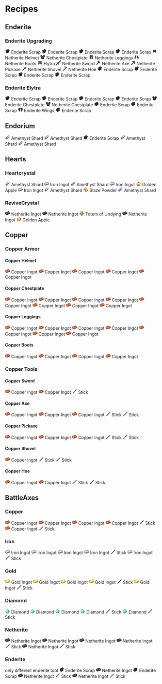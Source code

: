 # Recipes

## Enderite
<grid3></grid3>

### Enderite Upgrading

<grid3>
    <item><img src="assets/enderite_scrap.png" alt=""> Enderite Scrap</item>
    <item><img src="assets/enderite_scrap.png" alt=""> Enderite Scrap</item>
    <item><img src="assets/enderite_scrap.png" alt=""> Enderite Scrap</item>
    <item><img src="assets/enderite_scrap.png" alt=""> Enderite Scrap</item>
    <item>
        <row>
            <column>
                <row><img src="assets/netherite_helmet.png" alt=""> Netherite Helmet</row>
                <row><img src="assets/netherite_chestplate.png" alt=""> Netherite Chestplate</row>
                <row><img src="assets/netherite_leggings.png" alt=""> Netherite Leggings</row>
                <row><img src="assets/netherite_boots.png" alt=""> Netherite Boots</row>
                <row><img src="assets/elytra.png" alt=""> Elytra</row>
            </column>
            <column>
                <row><img src="assets/netherite_sword.png" alt=""> Netherite Sword</row>
                <row><img src="assets/netherite_axe.png" alt=""> Netherite Axe</row>
                <row><img src="assets/netherite_pickaxe.png" alt=""> Netherite Pickaxe</row>
                <row><img src="assets/netherite_shovel.png" alt=""> Netherite Shovel</row>
                <row><img src="assets/netherite_hoe.png" alt=""> Netherite Hoe</row>
            </column>
        </row>
    </item>
    <item><img src="assets/enderite_scrap.png" alt=""> Enderite Scrap</item>
    <item><img src="assets/enderite_scrap.png" alt=""> Enderite Scrap</item>
    <item><img src="assets/enderite_scrap.png" alt=""> Enderite Scrap</item>
    <item><img src="assets/enderite_scrap.png" alt=""> Enderite Scrap</item>
</grid3>

<lb></lb>

### Enderite Elytra
<grid3>
    <item><img src="assets/enderite_scrap.png" alt=""> Enderite Scrap</item>
    <item><img src="assets/enderite_scrap.png" alt=""> Enderite Scrap</item>
    <item><img src="assets/enderite_scrap.png" alt=""> Enderite Scrap</item>
    <item><img src="assets/enderite_scrap.png" alt=""> Enderite Scrap</item>
    <item>
        <column>
            <row><img src="assets/enderite_chestplate.png" alt=""> Enderite Chestplate</row>
            <row><img src="assets/netherite_chestplate.png" alt=""> Netherite Chestplate</row>
        </column>
    </item>
    <item><img src="assets/enderite_scrap.png" alt=""> Enderite Scrap</item>
    <item><img src="assets/enderite_scrap.png" alt=""> Enderite Scrap</item>
    <item><img src="assets/enderite_wings.png" alt=""> Enderite Wings</item>
    <item><img src="assets/enderite_scrap.png" alt=""> Enderite Scrap</item>
</grid3>

<lb></lb>
<lb></lb>

## Endorium
<grid3>
    <item></item>
    <item><img src="assets/amethyst_shard.png" alt=""> Amethyst Shard</item>
    <item></item>
    <item><img src="assets/amethyst_shard.png" alt=""> Amethyst Shard</item>
    <item><img src="assets/enderite_scrap.png" alt=""> Enderite Scrap</item>
    <item><img src="assets/amethyst_shard.png" alt=""> Amethyst Shard</item>
    <item></item>
    <item><img src="assets/amethyst_shard.png" alt=""> Amethyst Shard</item>
    <item></item>
</grid3>

<lb></lb>
<lb></lb>

## Hearts
### Heartcrystal
<grid3>
    <item><img src="assets/amethyst_shard.png" alt=""> Amethyst Shard</item>
    <item><img src="assets/iron_ingot.png" alt=""> Iron Ingot</item>
    <item><img src="assets/amethyst_shard.png" alt=""> Amethyst Shard</item>
    <item><img src="assets/iron_ingot.png" alt=""> Iron Ingot</item>
    <item><img src="assets/golden_apple.png" alt=""> Golden Apple</item>
    <item><img src="assets/iron_ingot.png" alt=""> Iron Ingot</item>
    <item><img src="assets/amethyst_shard.png" alt=""> Amethyst Shard</item>
    <item><img src="assets/blaze_powder.png" alt=""> Blaze Powder</item>
    <item><img src="assets/amethyst_shard.png" alt=""> Amethyst Shard</item>
</grid3>

<lb></lb>

### ReviveCrystal
<grid3>
    <item></item>
    <item><img src="assets/netherite_ingot.png" alt=""> Netherite Ingot</item>
    <item></item>
    <item><img src="assets/netherite_ingot.png" alt=""> Netherite Ingot</item>
    <item><img src="assets/totem_of_undying.png" alt=""> Totem of Undying</item>
    <item><img src="assets/netherite_ingot.png" alt=""> Netherite Ingot</item>
    <item></item>
    <item><img src="assets/golden_apple.png" alt=""> Golden Apple</item>
    <item></item>
</grid3>

<lb></lb>
<lb></lb>

## Copper
### Copper Armor
#### Copper Helmet
<grid3>
    <item><img src="assets/copper_ingot.png" alt=""> Copper Ingot</item>
    <item><img src="assets/copper_ingot.png" alt=""> Copper Ingot</item>
    <item><img src="assets/copper_ingot.png" alt=""> Copper Ingot</item>
    <item><img src="assets/copper_ingot.png" alt=""> Copper Ingot</item>
    <item></item>
    <item><img src="assets/copper_ingot.png" alt=""> Copper Ingot</item>
    <item></item>
    <item></item>
    <item></item>
</grid3>

<lb></lb>

#### Copper Chestplate
<grid3>
    <item><img src="assets/copper_ingot.png" alt=""> Copper Ingot</item>
    <item></item>
    <item><img src="assets/copper_ingot.png" alt=""> Copper Ingot</item>
    <item><img src="assets/copper_ingot.png" alt=""> Copper Ingot</item>
    <item><img src="assets/copper_ingot.png" alt=""> Copper Ingot</item>
    <item><img src="assets/copper_ingot.png" alt=""> Copper Ingot</item>
    <item><img src="assets/copper_ingot.png" alt=""> Copper Ingot</item>
    <item><img src="assets/copper_ingot.png" alt=""> Copper Ingot</item>
    <item><img src="assets/copper_ingot.png" alt=""> Copper Ingot</item>
</grid3>

<lb></lb>

#### Copper Leggings
<grid3>
    <item><img src="assets/copper_ingot.png" alt=""> Copper Ingot</item>
    <item><img src="assets/copper_ingot.png" alt=""> Copper Ingot</item>
    <item><img src="assets/copper_ingot.png" alt=""> Copper Ingot</item>
    <item><img src="assets/copper_ingot.png" alt=""> Copper Ingot</item>
    <item></item>
    <item><img src="assets/copper_ingot.png" alt=""> Copper Ingot</item>
    <item><img src="assets/copper_ingot.png" alt=""> Copper Ingot</item>
    <item></item>
    <item><img src="assets/copper_ingot.png" alt=""> Copper Ingot</item>
</grid3>

<lb></lb>

#### Copper Boots
<grid3>
    <item><img src="assets/copper_ingot.png" alt=""> Copper Ingot</item>
    <item></item>
    <item><img src="assets/copper_ingot.png" alt=""> Copper Ingot</item>
    <item><img src="assets/copper_ingot.png" alt=""> Copper Ingot</item>
    <item></item>
    <item><img src="assets/copper_ingot.png" alt=""> Copper Ingot</item>
    <item></item>
    <item></item>
    <item></item>
</grid3>

<lb></lb>

### Copper Tools
#### Copper Sword
<grid3>
    <item></item>
    <item><img src="assets/copper_ingot.png" alt=""> Copper Ingot</item>
    <item></item>
    <item></item>
    <item><img src="assets/copper_ingot.png" alt=""> Copper Ingot</item>
    <item></item>
    <item></item>
    <item><img src="assets/stick.png" alt=""> Stick</item>
    <item></item>
</grid3>

<lb></lb>

#### Copper Axe
<grid3>
    <item><img src="assets/copper_ingot.png" alt=""> Copper Ingot</item>
    <item><img src="assets/copper_ingot.png" alt=""> Copper Ingot</item>
    <item></item>
    <item><img src="assets/copper_ingot.png" alt=""> Copper Ingot</item>
    <item><img src="assets/stick.png" alt=""> Stick</item>
    <item></item>
    <item></item>
    <item><img src="assets/stick.png" alt=""> Stick</item>
    <item></item>
</grid3>

<lb></lb>

#### Copper Pickaxe
<grid3>
    <item><img src="assets/copper_ingot.png" alt=""> Copper Ingot</item>
    <item><img src="assets/copper_ingot.png" alt=""> Copper Ingot</item>
    <item><img src="assets/copper_ingot.png" alt=""> Copper Ingot</item>
    <item></item>
    <item><img src="assets/stick.png" alt=""> Stick</item>
    <item></item>
    <item></item>
    <item><img src="assets/stick.png" alt=""> Stick</item>
    <item></item>
</grid3>

<lb></lb>

#### Copper Shovel
<grid3>
    <item></item>
    <item><img src="assets/copper_ingot.png" alt=""> Copper Ingot</item>
    <item></item>
    <item></item>
    <item><img src="assets/stick.png" alt=""> Stick</item>
    <item></item>
    <item></item>
    <item><img src="assets/stick.png" alt=""> Stick</item>
    <item></item>
</grid3>

<lb></lb>

#### Copper Hoe
<grid3>
    <item><img src="assets/copper_ingot.png" alt=""> Copper Ingot</item>
    <item><img src="assets/copper_ingot.png" alt=""> Copper Ingot</item>
    <item></item>
    <item></item>
    <item><img src="assets/stick.png" alt=""> Stick</item>
    <item></item>
    <item></item>
    <item><img src="assets/stick.png" alt=""> Stick</item>
    <item></item>
</grid3>

## BattleAxes
### Copper
<grid3>
    <item><img src="assets/copper_ingot.png" alt=""> Copper Ingot</item>
    <item><img src="assets/copper_ingot.png" alt=""> Copper Ingot</item>
    <item><img src="assets/copper_ingot.png" alt=""> Copper Ingot</item>
    <item><img src="assets/copper_ingot.png" alt=""> Copper Ingot</item>
    <item><img src="assets/stick.png" alt=""> Stick</item>
    <item><img src="assets/copper_ingot.png" alt=""> Copper Ingot</item>
    <item></item>
    <item><img src="assets/stick.png" alt=""> Stick</item>
    <item></item>
</grid3>

<lb></lb>

### Iron
<grid3>
    <item><img src="assets/iron_ingot.png" alt=""> Iron Ingot</item>
    <item><img src="assets/iron_ingot.png" alt=""> Iron Ingot</item>
    <item><img src="assets/iron_ingot.png" alt=""> Iron Ingot</item>
    <item><img src="assets/iron_ingot.png" alt=""> Iron Ingot</item>
    <item><img src="assets/stick.png" alt=""> Stick</item>
    <item><img src="assets/iron_ingot.png" alt=""> Iron Ingot</item>
    <item></item>
    <item><img src="assets/stick.png" alt=""> Stick</item>
    <item></item>
</grid3>

<lb></lb>

### Gold
<grid3>
    <item><img src="assets/gold_ingot.png" alt=""> Gold Ingot</item>
    <item><img src="assets/gold_ingot.png" alt=""> Gold Ingot</item>
    <item><img src="assets/gold_ingot.png" alt=""> Gold Ingot</item>
    <item><img src="assets/gold_ingot.png" alt=""> Gold Ingot</item>
    <item><img src="assets/stick.png" alt=""> Stick</item>
    <item><img src="assets/gold_ingot.png" alt=""> Gold Ingot</item>
    <item></item>
    <item><img src="assets/stick.png" alt=""> Stick</item>
    <item></item>
</grid3>

<lb></lb>

### Diamond
<grid3>
    <item><img src="assets/diamond.png" alt=""> Diamond</item>
    <item><img src="assets/diamond.png" alt=""> Diamond</item>
    <item><img src="assets/diamond.png" alt=""> Diamond</item>
    <item><img src="assets/diamond.png" alt=""> Diamond</item>
    <item><img src="assets/stick.png" alt=""> Stick</item>
    <item><img src="assets/diamond.png" alt=""> Diamond</item>
    <item></item>
    <item><img src="assets/stick.png" alt=""> Stick</item>
    <item></item>
</grid3>

<lb></lb>

### Netherite
<grid3>
    <item><img src="assets/netherite_ingot.png" alt=""> Netherite Ingot</item>
    <item><img src="assets/netherite_ingot.png" alt=""> Netherite Ingot</item>
    <item><img src="assets/netherite_ingot.png" alt=""> Netherite Ingot</item>
    <item><img src="assets/netherite_ingot.png" alt=""> Netherite Ingot</item>
    <item><img src="assets/stick.png" alt=""> Stick</item>
    <item><img src="assets/netherite_ingot.png" alt=""> Netherite Ingot</item>
    <item></item>
    <item><img src="assets/stick.png" alt=""> Stick</item>
    <item></item>
</grid3>

<lb></lb>

### Enderite
only different enderite tool
<grid3>
    <item><img src="assets/enderite_scrap.png" alt=""> Enderite Scrap</item>
    <item><img src="assets/netherite_ingot.png" alt=""> Netherite Ingot</item>
    <item><img src="assets/enderite_scrap.png" alt=""> Enderite Scrap</item>
    <item><img src="assets/netherite_ingot.png" alt=""> Netherite Ingot</item>
    <item><img src="assets/stick.png" alt=""> Stick</item>
    <item><img src="assets/netherite_ingot.png" alt=""> Netherite Ingot</item>
    <item></item>
    <item><img src="assets/stick.png" alt=""> Stick</item>
    <item></item>
</grid3>